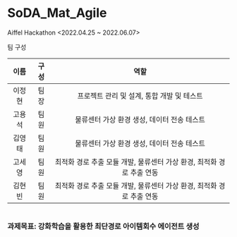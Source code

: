 # SoDA_Mat_Agile

Aiffel Hackathon <2022.04.25 ~ 2022.06.07>

팀 구성


| 이름   |  구성   |                      역할                  |
| :----: | :----: |  :---------------------------------------: | 
| 이정현  |  팀장   | 프로젝트 관리 및 설계, 통합 개발 및 테스트   | 
| 고용석  |  팀원   | 물류센터 가상 환경 생성, 데이터 전송 테스트   | 
| 김영태  |  팀원   | 물류센터 가상 환경 생성, 데이터 전송 테스트 | 
| 고세영  |  팀원   | 최적화 경로 추출 모듈 개발, 물류센터 가상 환경, 최적화 경로 추출 연동  | 
| 김현빈  |  팀원   | 최적화 경로 추출 모듈 개발, 물류센터 가상 환경, 최적화 경로 추출 연동  |  
#  
### 과제목표: 강화학습을 활용한 최단경로 아이템회수 에이전트 생성
